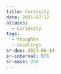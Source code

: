 ```yaml
---
title: Curiosity
date: 2021-07-17
aliases:
  - Curiosity
tags:
  - thoughts
  - seedlings
sr-due: 2027-06-14
sr-interval: 976
sr-ease: 250
---
```

